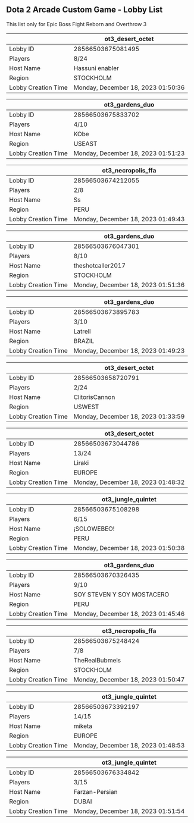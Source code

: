 ## Dota 2 Arcade Custom Game - Lobby List

This list only for Epic Boss Fight Reborn and Overthrow 3

|  | ot3_desert_octet |
| ------ | ------ |
| Lobby ID | 28566503675081495 |
| Players | 8/24 |
| Host Name | Hassuni enabler |
| Region | STOCKHOLM |
| Lobby Creation Time | Monday, December 18, 2023 01:50:36 |


|  | ot3_gardens_duo |
| ------ | ------ |
| Lobby ID | 28566503675833702 |
| Players | 4/10 |
| Host Name | KObe |
| Region | USEAST |
| Lobby Creation Time | Monday, December 18, 2023 01:51:23 |


|  | ot3_necropolis_ffa |
| ------ | ------ |
| Lobby ID | 28566503674212055 |
| Players | 2/8 |
| Host Name | Ss |
| Region | PERU |
| Lobby Creation Time | Monday, December 18, 2023 01:49:43 |


|  | ot3_gardens_duo |
| ------ | ------ |
| Lobby ID | 28566503676047301 |
| Players | 8/10 |
| Host Name | theshotcaller2017 |
| Region | STOCKHOLM |
| Lobby Creation Time | Monday, December 18, 2023 01:51:36 |


|  | ot3_gardens_duo |
| ------ | ------ |
| Lobby ID | 28566503673895783 |
| Players | 3/10 |
| Host Name | Latrell |
| Region | BRAZIL |
| Lobby Creation Time | Monday, December 18, 2023 01:49:23 |


|  | ot3_desert_octet |
| ------ | ------ |
| Lobby ID | 28566503658720791 |
| Players | 2/24 |
| Host Name | ClitorisCannon |
| Region | USWEST |
| Lobby Creation Time | Monday, December 18, 2023 01:33:59 |


|  | ot3_desert_octet |
| ------ | ------ |
| Lobby ID | 28566503673044786 |
| Players | 13/24 |
| Host Name | Liraki |
| Region | EUROPE |
| Lobby Creation Time | Monday, December 18, 2023 01:48:32 |


|  | ot3_jungle_quintet |
| ------ | ------ |
| Lobby ID | 28566503675108298 |
| Players | 6/15 |
| Host Name | ¡SOLOWEBEO! |
| Region | PERU |
| Lobby Creation Time | Monday, December 18, 2023 01:50:38 |


|  | ot3_gardens_duo |
| ------ | ------ |
| Lobby ID | 28566503670326435 |
| Players | 9/10 |
| Host Name | SOY STEVEN Y SOY MOSTACERO |
| Region | PERU |
| Lobby Creation Time | Monday, December 18, 2023 01:45:46 |


|  | ot3_necropolis_ffa |
| ------ | ------ |
| Lobby ID | 28566503675248424 |
| Players | 7/8 |
| Host Name | TheRealBubmels |
| Region | STOCKHOLM |
| Lobby Creation Time | Monday, December 18, 2023 01:50:47 |


|  | ot3_jungle_quintet |
| ------ | ------ |
| Lobby ID | 28566503673392197 |
| Players | 14/15 |
| Host Name | miketa |
| Region | EUROPE |
| Lobby Creation Time | Monday, December 18, 2023 01:48:53 |


|  | ot3_jungle_quintet |
| ------ | ------ |
| Lobby ID | 28566503676334842 |
| Players | 3/15 |
| Host Name | Farzan-Persian |
| Region | DUBAI |
| Lobby Creation Time | Monday, December 18, 2023 01:51:54 |


